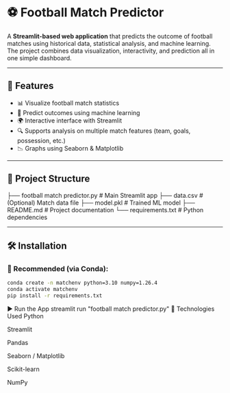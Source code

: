 # ⚽ Football Match Predictor

A **Streamlit-based web application** that predicts the outcome of football matches using historical data, statistical analysis, and machine learning. The project combines data visualization, interactivity, and prediction all in one simple dashboard.


---

## 🚀 Features

- 📊 Visualize football match statistics
- 🧠 Predict outcomes using machine learning
- 🌍 Interactive interface with Streamlit
- 🔍 Supports analysis on multiple match features (team, goals, possession, etc.)
- 📉 Graphs using Seaborn & Matplotlib

---

## 📂 Project Structure

├── football match predictor.py # Main Streamlit app
├── data.csv # (Optional) Match data file
├── model.pkl # Trained ML model
├── README.md # Project documentation
└── requirements.txt # Python dependencies


---

## 🛠️ Installation

### 🔹 Recommended (via Conda):

```bash
conda create -n matchenv python=3.10 numpy=1.26.4
conda activate matchenv
pip install -r requirements.txt

```
▶️ Run the App
streamlit run "football match predictor.py"
🧠 Technologies Used
Python

Streamlit

Pandas

Seaborn / Matplotlib

Scikit-learn

NumPy


